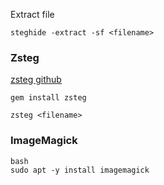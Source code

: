 Extract file

```
steghide -extract -sf <filename>
```

### Zsteg
[zsteg github](https://github.com/zed-0xff/zsteg)

```
gem install zsteg
```
```
zsteg <filename>
```

### ImageMagick
```
bash
sudo apt -y install imagemagick
```

